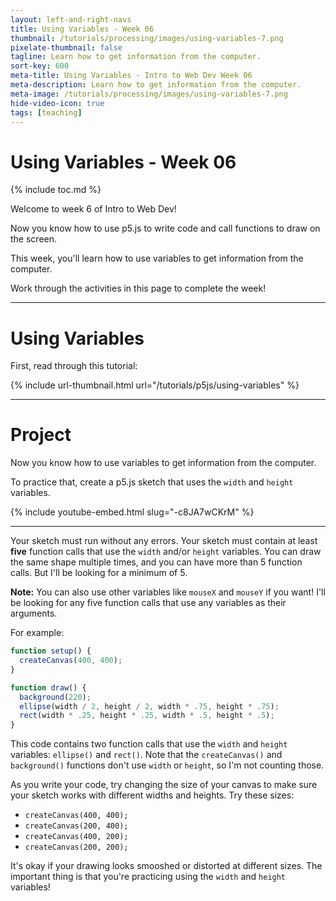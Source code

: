 ```yaml
---
layout: left-and-right-navs
title: Using Variables - Week 06
thumbnail: /tutorials/processing/images/using-variables-7.png
pixelate-thumbnail: false
tagline: Learn how to get information from the computer.
sort-key: 600
meta-title: Using Variables - Intro to Web Dev Week 06
meta-description: Learn how to get information from the computer.
meta-image: /tutorials/processing/images/using-variables-7.png
hide-video-icon: true
tags: [teaching]
---
```


# Using Variables - Week 06

{% include toc.md %}

Welcome to week 6 of Intro to Web Dev!

Now you know how to use p5.js to write code and call functions to draw on the screen.

This week, you'll learn how to use variables to get information from the computer.

Work through the activities in this page to complete the week!

---

# Using Variables

First, read through this tutorial:

{% include url-thumbnail.html url="/tutorials/p5js/using-variables" %}

---

# Project

Now you know how to use variables to get information from the computer.

To practice that, create a p5.js sketch that uses the `width` and `height` variables.

{% include youtube-embed.html slug="-c8JA7wCKrM" %}

---

Your sketch must run without any errors. Your sketch must contain at least **five** function calls that use the `width` and/or `height` variables. You can draw the same shape multiple times, and you can have more than 5 function calls. But I'll be looking for a minimum of 5.

**Note:** You can also use other variables like `mouseX` and `mouseY` if you want! I'll be looking for any five function calls that use any variables as their arguments.

For example:

```javascript
function setup() {
  createCanvas(400, 400);
}

function draw() {
  background(220);
  ellipse(width / 2, height / 2, width * .75, height * .75);
  rect(width * .25, height * .25, width * .5, height * .5);
}
```

This code contains two function calls that use the `width` and `height` variables: `ellipse()` and `rect()`. Note that the `createCanvas()` and `background()` functions don't use `width` or `height`, so I'm not counting those.

As you write your code, try changing the size of your canvas to make sure your sketch works with different widths and heights. Try these sizes:

- `createCanvas(400, 400);`
- `createCanvas(200, 400);`
- `createCanvas(400, 200);`
- `createCanvas(200, 200);`

It's okay if your drawing looks smooshed or distorted at different sizes. The important thing is that you're practicing using the `width` and `height` variables!
